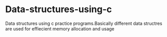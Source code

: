 # Data-structures-using-c
Data structures using c practice programs.Basically different data structres are used for effiecient memory allocation and usage
